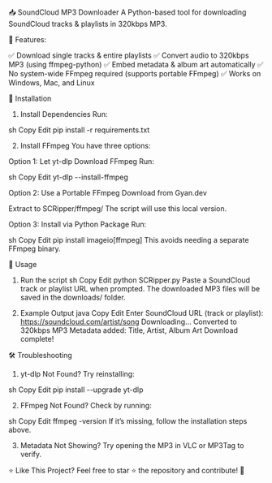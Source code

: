 📥 SoundCloud MP3 Downloader
A Python-based tool for downloading SoundCloud tracks & playlists in 320kbps MP3.

🚀 Features:

✅ Download single tracks & entire playlists
✅ Convert audio to 320kbps MP3 (using ffmpeg-python)
✅ Embed metadata & album art automatically
✅ No system-wide FFmpeg required (supports portable FFmpeg)
✅ Works on Windows, Mac, and Linux

🔧 Installation

1. Install Dependencies
Run:

sh
Copy
Edit
pip install -r requirements.txt

2. Install FFmpeg
You have three options:

Option 1: Let yt-dlp Download FFmpeg
Run:

sh
Copy
Edit
yt-dlp --install-ffmpeg

Option 2: Use a Portable FFmpeg
Download from Gyan.dev

Extract to SCRipper/ffmpeg/
The script will use this local version.

Option 3: Install via Python Package
Run:

sh
Copy
Edit
pip install imageio[ffmpeg]
This avoids needing a separate FFmpeg binary.

🚀 Usage

1. Run the script
sh
Copy
Edit
python SCRipper.py
Paste a SoundCloud track or playlist URL when prompted.
The downloaded MP3 files will be saved in the downloads/ folder.

2. Example Output
java
Copy
Edit
Enter SoundCloud URL (track or playlist): https://soundcloud.com/artist/song
Downloading...
Converted to 320kbps MP3
Metadata added: Title, Artist, Album Art
Download complete!

🛠 Troubleshooting

1. yt-dlp Not Found?
Try reinstalling:

sh
Copy
Edit
pip install --upgrade yt-dlp

2. FFmpeg Not Found?
Check by running:

sh
Copy
Edit
ffmpeg -version
If it’s missing, follow the installation steps above.

3. Metadata Not Showing?
Try opening the MP3 in VLC or MP3Tag to verify.

⭐ Like This Project?
Feel free to star ⭐ the repository and contribute! 🚀
